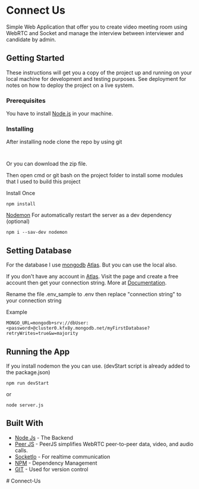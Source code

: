 # Connect Us

Simple Web Application that offer you to create video meeting room using WebRTC and Socket and manage the interview between interviewer and candidate by admin.


## Getting Started

These instructions will get you a copy of the project up and running on your local machine for development and testing purposes. See deployment for notes on how to deploy the project on a live system.

### Prerequisites

You have to install [Node.js](https://nodejs.org/en/) in your machine.

### Installing

After installing node clone the repo by using git

```


```

Or you can download the zip file.

Then open cmd or git bash on the project folder to install some modules that I used to build this project

Install Once

```
npm install
```

[Nodemon](https://www.npmjs.com/package/nodemon) For automatically restart the server as a dev dependency (optional)

```
npm i --sav-dev nodemon
```

## Setting Database

For the database I use [mongodb](https://www.mongodb.com/) [Atlas](https://www.mongodb.com/cloud/atlas). But you can use the local also.

If you don't have any account in [Atlas](https://www.mongodb.com/cloud/atlas). Visit the page and create a free account then get your connection string. More at [Documentation](https://docs.atlas.mongodb.com/tutorial/create-new-cluster/).

Rename the file .env_sample to .env then replace "connection string" to your connection string

Example

```
MONGO_URL=mongodb+srv://dbUser:<password>@cluster0.kfx8y.mongodb.net/myFirstDatabase?retryWrites=true&w=majority
```

## Running the App

If you install nodemon the you can use. (devStart script is already added to the package.json)

```
npm run devStart
```

or

```
node server.js
```


## Built With

-   [Node Js](https://nodejs.org/en/) - The Backend
-   [Peer JS](https://peerjs.com/) - PeerJS simplifies WebRTC peer-to-peer data, video, and audio calls.
-   [SocketIo](https://socket.io/) - For realtime communication
-   [NPM](https://www.npmjs.com/) - Dependency Management
-   [GIT](https://git-scm.com/) - Used for version control


#   C o n n e c t - U s  
 